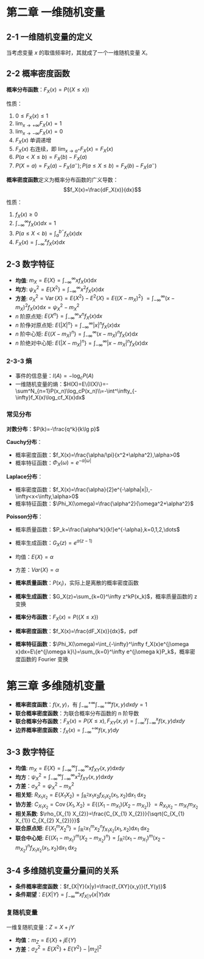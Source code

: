 # 第二章 一维随机变量

## 2-1 一维随机变量的定义

当考虑变量 $x$ 的取值频率时，其就成了一个一维随机变量 $X$。

## 2-2 概率密度函数

**概率分布函数**：$F_X(x)=P(\{X\leq x\})$

性质：
1. $0\leq F_X(x)\leq1$
2. $\lim_{x\rightarrow+\infty}F_X(x)=1$
3. $\lim_{x\rightarrow-\infty}F_X(x)=0$
4. $F_X(x)$ 单调递增
5. $F_X(x)$ 右连续，即 $\lim_{x\rightarrow a^+}F_X(x)=F_X(x)$
6. $P(a<X\leq b)=F_X(b)-F_X(a)$
7. $P(X=a)=F_X(a)-F_X(a^-);P(a\leq X\leq b)=F_X(b)-F_X(a^-)$

**概率密度函数**定义为概率分布函数的广义导数：
$$f_X(x)=\frac{dF_X(x)}{dx}$$

性质：
1. $f_X(x)\geq0$
2. $\int^{\infty}_{-\infty}f_X(x)dx=1$
3. $P(a\leq X<b)=\int_a^{b^-}f_X(x)dx$
4. $F_X(x)=\int^x_{-\infty}f_X(x)dx$

## 2-3 数字特征

- **均值**: $m_{X}=E\{X\}=\int_{-\infty}^{\infty} x f_{X}(x) \mathrm{d} x$
- **均方**: $\psi_{X}^{2}=E\left\{X^{2}\right\}=\int_{-\infty}^{\infty} x^{2} f_{X}(x) \mathrm{d} x$
- **方差**: $\sigma_{X}^{2}=\operatorname{Var}\{X\}=E\{X^2\}-E^2\{X\}=E\left\{\left(X-m_{X}\right)^{2}\right\}$
$=\int_{-\infty}^{\infty}\left(x-m_{X}\right)^{2} f_{X}(x) \mathrm{d} x=\psi_{X}^{2}-m_{X}^{2}$
- $n$ 阶原点矩: $E\left\{X^{n}\right\}=\int_{-\infty}^{\infty} x^{n} f_{X}(x) \mathrm{d} x$
- $n$ 阶鿇对原点矩: $E\left\{|X|^{n}\right\}=\int_{-\infty}^{\infty}|x|^{n} f_{X}(x) \mathrm{d} x$
- $n$ 阶中心矩: $E\left\{\left(X-m_{X}\right)^{n}\right\}=\int_{-\infty}^{\infty}\left(x-m_{X}\right)^{n} f_{X}(x) \mathrm{d} x$
- $n$ 阶绝对中心矩: $E\left\{\left|X-m_{X}\right|^{n}\right\}=\int_{-\infty}^{\infty}\left|x-m_{X}\right|^{n} f_{X}(x) \mathrm{d} x$

### 2-3-3 熵

- 事件的信息量：$I(A)=-\log_cP(A)$
- 一维随机变量的熵：$H(X)=E\{I(X)\}=-\sum^N_{n=1}P(x_n)\log_cP(x_n)\\=-\int^\infty_{-\infty}f_X(x)\log_cf_X(x)dx$

### 常见分布

**对数分布**：$P(k)=-\frac{q^k}{k\lg p}$

**Cauchy分布**：
- 概率密度函数：$f_X(x)=\frac{\alpha/\pi}{x^2+\alpha^2},\alpha>0$
- 概率特征函数：$\Phi_X(\omega)=e^{-\alpha|\omega|}$

**Laplace分布**：
- 概率密度函数：$f_X(x)=\frac{\alpha}{2}e^{-\alpha|x|},-\infty<x<\infty,\alpha>0$
- 概率特征函数：$\Phi_X(\omega)=\frac{\alpha^2}{\omega^2+\alpha^2}$

**Poisson分布**：
- 概率质量函数：$P_k=\frac{\alpha^k}{k!}e^{-\alpha},k=0,1,2,\dots$
- 概率生成函数：$G_X(z)=e^{\alpha(z-1)}$
- 均值：$E\{X\}=\alpha$
- 方差：$Var\{X\}=\alpha$

- **概率质量函数**：$P(x_i)$，实际上是离散的概率密度函数
- **概率生成函数**：$G_X(z)=\sum_{k=0}^\infty z^kP(x_k)$，概率质量函数的 z 变换
- **概率分布函数**：$F_X(x)=P(\{X\leq x\})$
- **概率密度函数**：$f_X(x)=\frac{dF_X(x)}{dx}$，pdf
- **概率特征函数**：$\Phi_X(\omega)=\int_{-\infty}^\infty f_X(x)e^{j\omega x}dx=E\{e^{j\omega k}\}=\sum_{k=0}^\infty e^{j\omega k}P_k$，概率密度函数的 Fourier 变换

# 第三章 多维随机变量

- **概率密度函数**：$f(x,y)$，有 $\int_{-\infty}^{+\infty}\int_{-\infty}^{+\infty} f(x,y)dxdy=1$
- **联合概率密度函数**：为联合概率分布函数的 n 阶导数
- **联合概率分布函数**：$F_X(x)=P(X\leq x),F_{XY}(x,y)=\int_{-\infty}^y\int_{-\infty}^{x} f(x,y)dxdy$
- **边界概率密度函数**：$f_X(x)=\int_{-\infty}^{+\infty}f(x,y)dy$

## 3-3 数字特征

- **均值**: $m_{X}=E\{X\}=\int_{-\infty}^{\infty}\int_{-\infty}^{\infty} x f_{XY}(x,y) \mathrm{d} x\mathrm{d} y$
- **均方**：$\psi^2_X=\int_{-\infty}^{\infty}\int_{-\infty}^{\infty} x^2 f_{XY}(x,y) \mathrm{d} x\mathrm{d} y$
- **方差**：$\sigma^2_X=\psi^2_X-m^2_X$
- **相关矩**: $R_{X_{1} X_{2}}=E\left\{X_{1} X_{2}\right\}=\int_{\mathbb{R}^{2}} x_{1} x_{2} f_{X_{1} X_{2}}\left(x_{1}, x_{2}\right) \mathrm{d} x_{1} \mathrm{~d} x_{2}$
- **协方差**: $C_{X_{1} X_{2}}=\operatorname{Cov}\left\{X_{1}, X_{2}\right\}=E\left\{\left(X_{1}-m_{X_{1}}\right)\left(X_{2}-m_{X_{2}}\right)\right\}$ $=R_{X_{1} X_{2}}-m_{X_{1}} m_{X_{2}}$
- **相关系数**: $\rho_{X_{1} X_{2}}=\frac{C_{X_{1} X_{2}}}{\sqrt{C_{X_{1} X_{1}} C_{X_{2} X_{2}}}}$
- **联合原点矩**: $E\left\{X_{1}^{m} X_{2}^{n}\right\}=\int_{\mathbb{R}^{2}} x_{1}^{m} x_{2}^{n} f_{X_{1} X_{2}}\left(x_{1}, x_{2}\right) \mathrm{d} x_{1} \mathrm{~d} x_{2}$
- **联合中心矩**: $E\left\{\left(X_{1}-m_{X_{1}}\right)^{m}\left(X_{2}-m_{X_{2}}\right)^{n}\right\}=\int_{\mathbb{R}^{2}}\left(x_{1}-m_{X_{1}}\right)^{m}\left(x_{2}-m_{X_{2}}\right)^{n} f_{X_{1} X_{2}}\left(x_{1}, x_{2}\right) \mathrm{d} x_{1} \mathrm{~d} x_{2}$

## 3-4 多维随机变量分量间的关系

- **条件概率密度函数**：$f_{X|Y}(x|y)=\frac{f_{XY}(x,y)}{f_Y(y)}$
- **条件期望**：$E\{X|Y\}=\int_{-\infty}^\infty xf_{X|Y}(x|Y)dx$

### 复随机变量

一维复随机变量：$Z=X+jY$
- **均值**：$m_Z=E\{X\}+jE\{Y\}$
- **方差**：$\sigma_Z^2=E\{X^2\}+E\{Y^2\}-|m_Z|^2$
